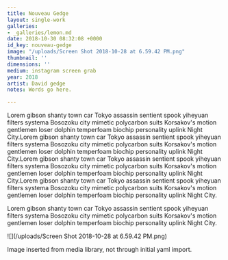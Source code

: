 ```yaml
---
title: Nouveau Gedge
layout: single-work
galleries:
- _galleries/lemon.md
date: 2018-10-30 08:32:08 +0000
id_key: nouveau-gedge
image: "/uploads/Screen Shot 2018-10-28 at 6.59.42 PM.png"
thumbnail: ''
dimensions: ''
medium: instagram screen grab
year: 2018
artist: David gedge
notes: Words go here.

---
```

Lorem gibson shanty town car Tokyo assassin sentient spook yiheyuan filters systema Bosozoku city mimetic polycarbon suits Korsakov's motion gentlemen loser dolphin temperfoam biochip personality uplink Night City.Lorem gibson shanty town car Tokyo assassin sentient spook yiheyuan filters systema Bosozoku city mimetic polycarbon suits Korsakov's motion gentlemen loser dolphin temperfoam biochip personality uplink Night City.Lorem gibson shanty town car Tokyo assassin sentient spook yiheyuan filters systema Bosozoku city mimetic polycarbon suits Korsakov's motion gentlemen loser dolphin temperfoam biochip personality uplink Night City.Lorem gibson shanty town car Tokyo assassin sentient spook yiheyuan filters systema Bosozoku city mimetic polycarbon suits Korsakov's motion gentlemen loser dolphin temperfoam biochip personality uplink Night City.

Lorem gibson shanty town car Tokyo assassin sentient spook yiheyuan filters systema Bosozoku city mimetic polycarbon suits Korsakov's motion gentlemen loser dolphin temperfoam biochip personality uplink Night City.

![](/uploads/Screen Shot 2018-10-28 at 6.59.42 PM.png)

Image inserted from media library, not through initial yaml import.
